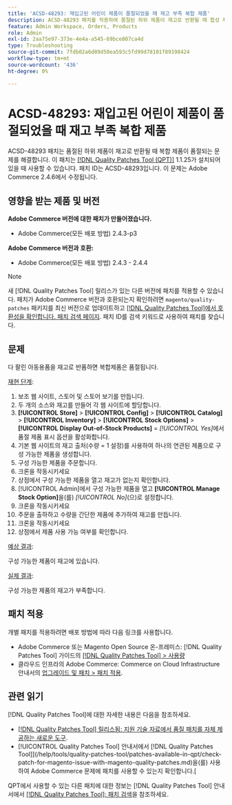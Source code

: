 ```yaml
---
title: 'ACSD-48293: 재입고된 어린이 제품이 품절되었을 때 재고 부족 복합 제품'
description: ACSD-48293 패치를 적용하여 품절된 하위 제품이 재고로 반환될 때 합성 제품이 품절되는 Adobe Commerce 문제를 해결합니다.
feature: Admin Workspace, Orders, Products
role: Admin
exl-id: 2aa75e97-373e-4e4a-a545-69bce807ca4d
type: Troubleshooting
source-git-commit: 7fdb02a6d89d50ea593c5fd99d78101f89198424
workflow-type: tm+mt
source-wordcount: '436'
ht-degree: 0%

---
```


# ACSD-48293: 재입고된 어린이 제품이 품절되었을 때 재고 부족 복합 제품

ACSD-48293 패치는 품절된 하위 제품이 재고로 반환될 때 복합 제품이 품절되는 문제를 해결합니다. 이 패치는 [[!DNL Quality Patches Tool (QPT)]](https://experienceleague.adobe.com/en/docs/commerce-operations/tools/quality-patches-tool/quality-patches-tool-to-self-serve-quality-patches) 1.1.25가 설치되어 있을 때 사용할 수 있습니다. 패치 ID는 ACSD-48293입니다. 이 문제는 Adobe Commerce 2.4.6에서 수정됩니다.

## 영향을 받는 제품 및 버전

**Adobe Commerce 버전에 대한 패치가 만들어졌습니다.**

* Adobe Commerce(모든 배포 방법) 2.4.3-p3

**Adobe Commerce 버전과 호환:**

* Adobe Commerce(모든 배포 방법) 2.4.3 - 2.4.4

>[!NOTE]
>
>새 [!DNL Quality Patches Tool] 릴리스가 있는 다른 버전에 패치를 적용할 수 있습니다. 패치가 Adobe Commerce 버전과 호환되는지 확인하려면 `magento/quality-patches` 패키지를 최신 버전으로 업데이트하고 [[!DNL Quality Patches Tool]에서 호환성을 확인합니다. 패치 검색 페이지](https://experienceleague.adobe.com/tools/commerce-quality-patches/index.html). 패치 ID를 검색 키워드로 사용하여 패치를 찾습니다.

## 문제

다 팔린 아동용품을 재고로 반품하면 복합제품은 품절됩니다.

<u>재현 단계</u>:

1. 보조 웹 사이트, 스토어 및 스토어 보기를 만듭니다.
1. 두 개의 소스와 재고를 만들어 각 웹 사이트에 할당합니다.
1. **[!UICONTROL Store]** > **[!UICONTROL Config]** > **[!UICONTROL Catalog]** > **[!UICONTROL Inventory]** > **[!UICONTROL Stock Options]** > **[!UICONTROL Display Out-of-Stock Products]** = *[!UICONTROL Yes]*&#x200B;에서 품절 제품 표시 옵션을 활성화합니다.
1. 기본 웹 사이트의 재고 출처(수량 = 1 설정)를 사용하여 하나의 연관된 제품으로 구성 가능한 제품을 생성합니다.
1. 구성 가능한 제품을 주문합니다.
1. 크론을 작동시키세요
1. 상점에서 구성 가능한 제품을 열고 재고가 없는지 확인합니다.
1. [!UICONTROL Admin]에서 구성 가능한 제품을 열고 **[!UICONTROL Manage Stock Option]**&#x200B;을(를) *[!UICONTROL No]*(으)로 설정합니다.
1. 크론을 작동시키세요
1. 주문을 출하하고 수량을 간단한 제품에 추가하여 재고를 만듭니다.
1. 크론을 작동시키세요
1. 상점에서 제품 사용 가능 여부를 확인합니다.

<u>예상 결과</u>:

구성 가능한 제품이 재고에 있습니다.

<u>실제 결과</u>:

구성 가능한 제품의 재고가 부족합니다.

## 패치 적용

개별 패치를 적용하려면 배포 방법에 따라 다음 링크를 사용합니다.

* Adobe Commerce 또는 Magento Open Source 온-프레미스: [!DNL Quality Patches Tool] 가이드의 [[!DNL Quality Patches Tool] > 사용량](/help/tools/quality-patches-tool/usage.md)
* 클라우드 인프라의 Adobe Commerce: Commerce on Cloud Infrastructure 안내서의 [업그레이드 및 패치 > 패치 적용](https://experienceleague.adobe.com/docs/commerce-cloud-service/user-guide/develop/upgrade/apply-patches.html).

## 관련 읽기

[!DNL Quality Patches Tool]에 대한 자세한 내용은 다음을 참조하세요.

* [[!DNL Quality Patches Tool] 릴리스됨: 지원 기술 자료에서 품질 패치를 자체 제공하는 새로운 도구](https://experienceleague.adobe.com/en/docs/commerce-operations/tools/quality-patches-tool/quality-patches-tool-to-self-serve-quality-patches).
* [!UICONTROL Quality Patches Tool] 안내서에서  [!DNL Quality Patches Tool]](/help/tools/quality-patches-tool/patches-available-in-qpt/check-patch-for-magento-issue-with-magento-quality-patches.md)을(를) 사용하여 Adobe Commerce 문제에 패치를 사용할 수 있는지 확인합니다.[


QPT에서 사용할 수 있는 다른 패치에 대한 정보는 [!DNL Quality Patches Tool] 안내서에서 [[!DNL Quality Patches Tool]: 패치 검색](https://experienceleague.adobe.com/tools/commerce-quality-patches/index.html)을 참조하세요.
